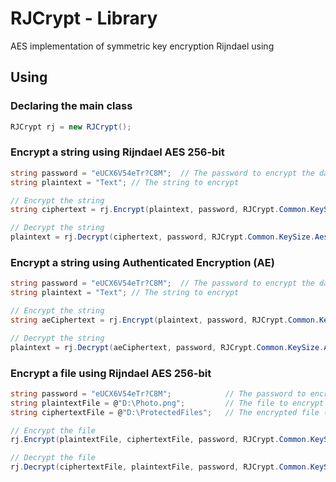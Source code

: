 # RJCrypt - Library
AES implementation of symmetric key encryption Rijndael using

## Using

### Declaring the main class

```c#
RJCrypt rj = new RJCrypt();
```

### Encrypt a string using Rijndael AES 256-bit

```c#
string password = "eUCX6V54eTr?C8M";  // The password to encrypt the data with
string plaintext = "Text"; // The string to encrypt

// Encrypt the string
string ciphertext = rj.Encrypt(plaintext, password, RJCrypt.Common.KeySize.Aes256);

// Decrypt the string
plaintext = rj.Decrypt(ciphertext, password, RJCrypt.Common.KeySize.Aes256);
```

### Encrypt a string using Authenticated Encryption (AE)
```c#
string password = "eUCX6V54eTr?C8M";  // The password to encrypt the data with
string plaintext = "Text"; // The string to encrypt

// Encrypt the string
string aeCiphertext = rj.Encrypt(plaintext, password, RJCrypt.Common.KeySize.Aes256);

// Decrypt the string
plaintext = rj.Decrypt(aeCiphertext, password, RJCrypt.Common.KeySize.Aes256);
```

### Encrypt a file using Rijndael AES 256-bit
```c#
string password = "eUCX6V54eTr?C8M";            // The password to encrypt the file with
string plaintextFile = @"D:\Photo.png";         // The file to encrypt
string ciphertextFile = @"D:\ProtectedFiles";   // The encrypted file (extension unnecessary)

// Encrypt the file
rj.Encrypt(plaintextFile, ciphertextFile, password, RJCrypt.Common.KeySize.Aes256);

// Decrypt the file
rj.Decrypt(ciphertextFile, plaintextFile, password, RJCrypt.Common.KeySize.Aes256);
```

